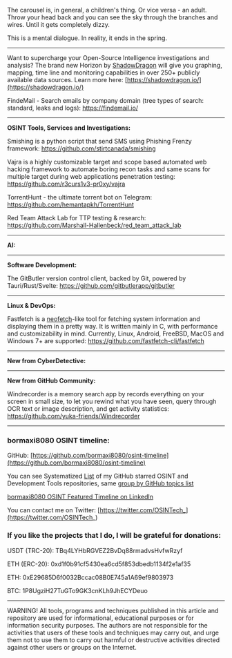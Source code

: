 
The carousel is, in general, a children's thing. Or vice versa - an adult. Throw your head back and you can see the sky through the branches and wires. Until it gets completely dizzy.

This is a mental dialogue. In reality, it ends in the spring.

----

Want to supercharge your Open-Source Intelligence investigations and analysis? The brand new Horizon by [ShadowDragon](https://www.linkedin.com/company/shadowdragon/) will give you graphing, mapping, time line and monitoring capabilities in over 250+ publicly available data sources. Learn more here: [https://shadowdragon.io/](https://shadowdragon.io/)

FindeMail - Search emails by company domain (tree types of search: standard, leaks and logs): https://findemail.io/

----

**OSINT Tools, Services and Investigations:**

Smishing is a python script that send SMS using Phishing Frenzy framework: https://github.com/stirtcanada/smishing

Vajra is a highly customizable target and scope based automated web hacking framework to automate boring recon tasks and same scans for multiple target during web applications penetration testing: https://github.com/r3curs1v3-pr0xy/vajra

TorrentHunt - the ultimate torrent bot on Telegram: https://github.com/hemantapkh/TorrentHunt

Red Team Attack Lab for TTP testing & research: https://github.com/Marshall-Hallenbeck/red_team_attack_lab

----

**AI:**



---

**Software Development:**

The GitButler version control client, backed by Git, powered by Tauri/Rust/Svelte: https://github.com/gitbutlerapp/gitbutler

----

**Linux & DevOps:**

Fastfetch is a [neofetch](https://github.com/dylanaraps/neofetch)-like tool for fetching system information and displaying them in a pretty way. It is written mainly in C, with performance and customizability in mind. Currently, Linux, Android, FreeBSD, MacOS and Windows 7+ are supported: https://github.com/fastfetch-cli/fastfetch

----

**New from CyberDetective:**



----

**New from GitHub Community:**

Windrecorder is a memory search app by records everything on your screen in small size, to let you rewind what you have seen, query through OCR text or image description, and get activity statistics: https://github.com/yuka-friends/Windrecorder

----
### bormaxi8080 OSINT timeline:

GitHub: [https://github.com/bormaxi8080/osint-timeline](https://github.com/bormaxi8080/osint-timeline)

You can see Systematized [List](https://github.com/bormaxi8080/github-starred-repos-builder/blob/main/starred_repos.md) of my GitHub starred OSINT and Development Tools repositories, same [group by GitHub topics list](https://github.com/bormaxi8080/starred)

[bormaxi8080 OSINT Featured Timeline on LinkedIn](https://www.linkedin.com/in/osintech/details/featured/)

You can contact me on Twitter: [https://twitter.com/OSINTech_](https://twitter.com/OSINTech_)
### If you like the projects that I do, I will be grateful for donations:

USDT (TRC-20): TBq4LYHbRGVEZ2BvDq88rmadvsHvfwRzyf

ETH (ERC-20): 0xd1f0b91cf5430ea6cd5f853dbedb1134f2e1af35

ETH: 0xE29685D6f0032Bccac08B0E745a1A69ef9803973

BTC: 1P8UgziH27TuGTo9GK3cnKLh9JhECYDeuo

----

WARNING! All tools, programs and techniques published in this article and repository are used for informational, educational purposes or for information security purposes. The authors are not responsible for the activities that users of these tools and techniques may carry out, and urge them not to use them to carry out harmful or destructive activities directed against other users or groups on the Internet.
